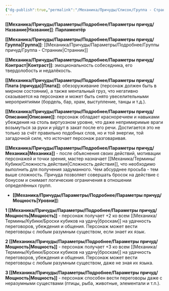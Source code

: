 ```yaml
---
{"dg-publish":true,"permalink":"/Механика/Причуды/Список/Группа - Странник/Парламентёр/","noteIcon":"","created":"2025-09-07T13:19:21.808+03:00","updated":"2025-09-12T17:39:52.840+03:00"}
---
```



**[[Механика/Причуды/Параметры/Подробнее/Параметры причуд/Название\|Название]]**: **Парламентёр**

**[[Механика/Причуды/Параметры/Подробнее/Параметры причуд/Группа\|Группа]]**: [[Механика/Причуды/Параметры/Подробнее/Группы причуд/Группа - Странник\|Странник]] 

**[[Механика/Причуды/Параметры/Подробнее/Параметры причуд/Контраст\|Контраст]]**: эмоциональность собеседника, его твердолобость и недалёкость.

**[[Механика/Причуды/Параметры/Подробнее/Параметры причуд/Плата (причуда)\|Плата]]**: обезоруживание (персонаж должен быть в мирном состоянии), а также ментальный груз, что негативно сказывается на персонаже и может быть снято увеселительными мероприятиями (бордель, бар, храм, выступление, танцы и т.д.). 

**[[Механика/Причуды/Параметры/Подробнее/Параметры причуд/Описание\|Описание]]**: персонаж обладает красноречием и навыками убеждения на столь виртуозном уровне, что даже непримиримые враги возьмуться за руки и уйдут в закат после его речи. Достигается это не только за счёт правильно подобных слов, но и той энергии, той загадочной силе, что источает персонаж разговаривая. 

**[[Механика/Причуды/Параметры/Подробнее/Параметры причуд/Механика\|Механика]]** - после объяснения своих действий, мотивации персонажей и точки зрения, мастер назначает [[Механика/Термины/Кубики/Сложность действия\|Сложность действия]], что необходимо выполнить для получения задуманного. Чем абсурднее просьба - тем выше сложность. Причуда позволяет совершать бросок на действие с бонусом и снимает логические ограничения в отношении определённых групп. 


- **[[Механика/Причуды/Параметры/Подробнее/Параметры причуд/Мощность\|Уровни]]**:

**1 [[Механика/Причуды/Параметры/Подробнее/Параметры причуд/Мощность\|Мощность]]** - персонаж получает +2 ко всем [[Механика/Термины/Кубики/Броски кубиков на удачу\|броскам]] на удачность переговоров, убеждения и общения. Персонаж может вести переговоры с любым разумным существом, если знает их язык. 

**2 [[Механика/Причуды/Параметры/Подробнее/Параметры причуд/Мощность\|Мощность]]** - персонаж получает +3 ко всем [[Механика/Термины/Кубики/Броски кубиков на удачу\|броскам]] на удачность переговоров, убеждения и общения. Персонаж может вести переговоры с любым разумным существом, даже не зная их языка.

**3 [[Механика/Причуды/Параметры/Подробнее/Параметры причуд/Мощность\|Мощность]]** - персонаж способен вести переговоры даже с неразумными существами (птицы, рыба, животные, элементали и т.п.). 